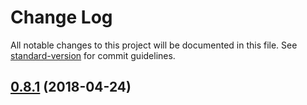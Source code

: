# Change Log

All notable changes to this project will be documented in this file. See [standard-version](https://github.com/conventional-changelog/standard-version) for commit guidelines.

<a name="0.8.1"></a>
## [0.8.1](https://github.com/UppaJung/rest-contracts/compare/v0.9.1-1...v0.8.1) (2018-04-24)
